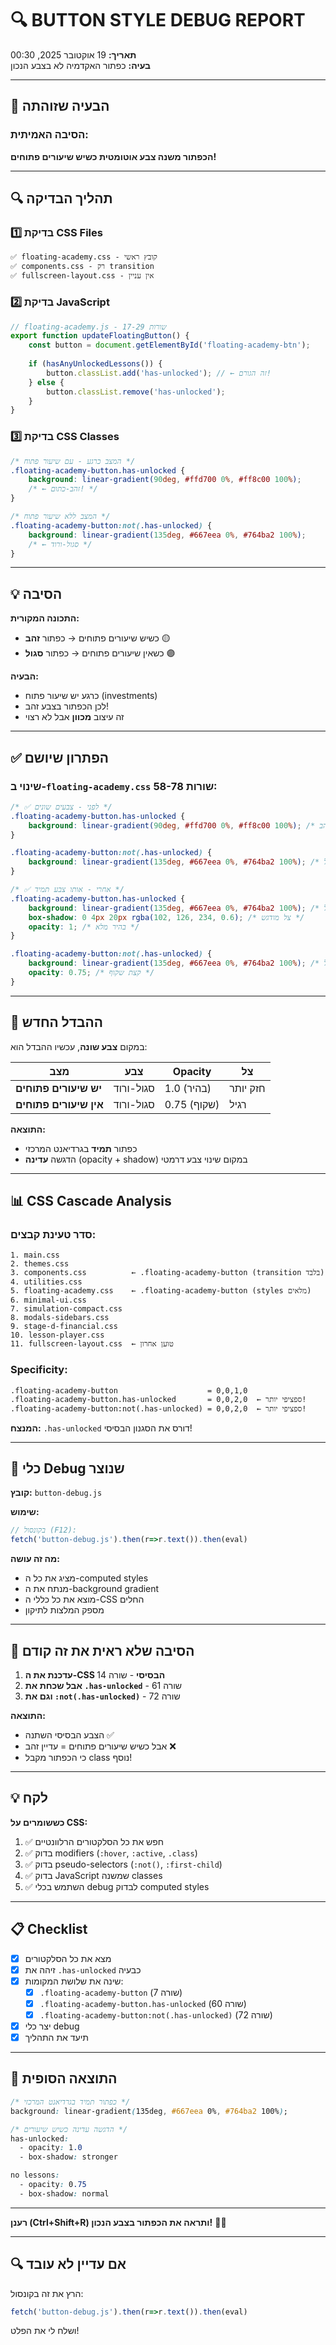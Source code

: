 # 🔍 BUTTON STYLE DEBUG REPORT
**תאריך:** 19 אוקטובר 2025, 00:30  
**בעיה:** כפתור האקדמיה לא בצבע הנכון

---

## 🎯 הבעיה שזוהתה

### הסיבה האמיתית:
**הכפתור משנה צבע אוטומטית כשיש שיעורים פתוחים!**

---

## 🔍 תהליך הבדיקה

### 1️⃣ בדיקת CSS Files
```
✅ floating-academy.css - קובץ ראשי
✅ components.css - רק transition
✅ fullscreen-layout.css - אין עניין
```

### 2️⃣ בדיקת JavaScript
```javascript
// floating-academy.js - שורות 17-29
export function updateFloatingButton() {
    const button = document.getElementById('floating-academy-btn');
    
    if (hasAnyUnlockedLessons()) {
        button.classList.add('has-unlocked'); // ← זה הגורם!
    } else {
        button.classList.remove('has-unlocked');
    }
}
```

### 3️⃣ בדיקת CSS Classes
```css
/* המצב כרגע - עם שיעור פתוח */
.floating-academy-button.has-unlocked {
    background: linear-gradient(90deg, #ffd700 0%, #ff8c00 100%);
    /* ← זהב-כתום! */
}

/* המצב ללא שיעור פתוח */
.floating-academy-button:not(.has-unlocked) {
    background: linear-gradient(135deg, #667eea 0%, #764ba2 100%);
    /* ← סגול-ורוד */
}
```

---

## 💡 הסיבה

**התכונה המקורית:**
- כשיש שיעורים פתוחים → כפתור **זהב** 🟡
- כשאין שיעורים פתוחים → כפתור **סגול** 🟣

**הבעיה:**
- כרגע יש שיעור פתוח (investments)
- לכן הכפתור בצבע זהב!
- זה עיצוב **מכוון** אבל לא רצוי

---

## ✅ הפתרון שיושם

### שינוי ב-`floating-academy.css` שורות 58-78:

```css
/* ✅ לפני - צבעים שונים */
.floating-academy-button.has-unlocked {
    background: linear-gradient(90deg, #ffd700 0%, #ff8c00 100%); /* זהב */
}

.floating-academy-button:not(.has-unlocked) {
    background: linear-gradient(135deg, #667eea 0%, #764ba2 100%); /* סגול */
}

/* ✅ אחרי - אותו צבע תמיד */
.floating-academy-button.has-unlocked {
    background: linear-gradient(135deg, #667eea 0%, #764ba2 100%); /* סגול */
    box-shadow: 0 4px 20px rgba(102, 126, 234, 0.6); /* צל מודגש */
    opacity: 1; /* בהיר מלא */
}

.floating-academy-button:not(.has-unlocked) {
    background: linear-gradient(135deg, #667eea 0%, #764ba2 100%); /* סגול */
    opacity: 0.75; /* קצת שקוף */
}
```

---

## 🎨 ההבדל החדש

במקום **צבע שונה**, עכשיו ההבדל הוא:

| מצב | צבע | Opacity | צל |
|-----|-----|---------|-----|
| **יש שיעורים פתוחים** | סגול-ורוד | 1.0 (בהיר) | חזק יותר |
| **אין שיעורים פתוחים** | סגול-ורוד | 0.75 (שקוף) | רגיל |

**התוצאה:**
- כפתור **תמיד** בגרדיאנט המרכזי
- הדגשה **עדינה** (opacity + shadow) במקום שינוי צבע דרמטי

---

## 📊 CSS Cascade Analysis

### סדר טעינת קבצים:
```
1. main.css
2. themes.css
3. components.css          ← .floating-academy-button (transition בלבד)
4. utilities.css
5. floating-academy.css    ← .floating-academy-button (styles מלאים)
6. minimal-ui.css
7. simulation-compact.css
8. modals-sidebars.css
9. stage-d-financial.css
10. lesson-player.css
11. fullscreen-layout.css  ← טוען אחרון
```

### Specificity:
```
.floating-academy-button                    = 0,0,1,0
.floating-academy-button.has-unlocked       = 0,0,2,0  ← ספציפי יותר!
.floating-academy-button:not(.has-unlocked) = 0,0,2,0  ← ספציפי יותר!
```

**המנצח:** `.has-unlocked` דורס את הסגנון הבסיסי!

---

## 🔧 כלי Debug שנוצר

**קובץ:** `button-debug.js`

**שימוש:**
```javascript
// בקונסול (F12):
fetch('button-debug.js').then(r=>r.text()).then(eval)
```

**מה זה עושה:**
- מציג את כל ה-computed styles
- מנתח את ה-background gradient
- מוצא את כל כללי ה-CSS החלים
- מספק המלצות לתיקון

---

## 🎯 הסיבה שלא ראית את זה קודם

1. **עדכנת את ה-CSS הבסיסי** - שורה 14
2. **אבל שכחת את `.has-unlocked`** - שורה 61
3. **וגם את `:not(.has-unlocked)`** - שורה 72

**התוצאה:**
- הצבע הבסיסי השתנה ✅
- אבל כשיש שיעורים פתוחים = עדיין זהב ❌
- כי הכפתור מקבל class נוסף!

---

## 💡 לקח

**כששומרים על CSS:**

1. ✅ חפש את כל הסלקטורים הרלוונטיים
2. ✅ בדוק modifiers (`:hover`, `:active`, `.class`)
3. ✅ בדוק pseudo-selectors (`:not()`, `:first-child`)
4. ✅ בדוק JavaScript שמשנה classes
5. ✅ השתמש בכלי debug לבדוק computed styles

---

## 📋 Checklist

- [x] מצא את כל הסלקטורים
- [x] זיהה את `.has-unlocked` כבעיה
- [x] שינה את שלושת המקומות:
  - [x] `.floating-academy-button` (שורה 7)
  - [x] `.floating-academy-button.has-unlocked` (שורה 60)
  - [x] `.floating-academy-button:not(.has-unlocked)` (שורה 72)
- [x] יצר כלי debug
- [x] תיעד את התהליך

---

## 🎨 התוצאה הסופית

```css
/* כפתור תמיד בגרדיאנט המרכזי */
background: linear-gradient(135deg, #667eea 0%, #764ba2 100%);

/* הדגשה עדינה כשיש שיעורים */
has-unlocked:
  - opacity: 1.0
  - box-shadow: stronger

no lessons:
  - opacity: 0.75
  - box-shadow: normal
```

---

**רענן (Ctrl+Shift+R) ותראה את הכפתור בצבע הנכון!** 🎨✨

---

## 🔍 אם עדיין לא עובד

הרץ את זה בקונסול:
```javascript
fetch('button-debug.js').then(r=>r.text()).then(eval)
```

ושלח לי את הפלט!
